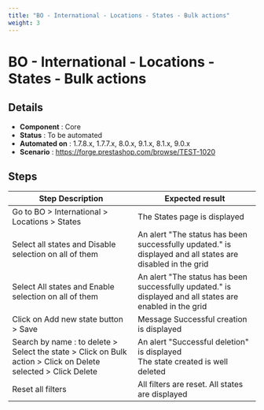 ```yaml
---
title: "BO - International - Locations - States - Bulk actions"
weight: 3
---
```


# BO - International - Locations - States - Bulk actions
## Details
* **Component** : Core
* **Status** : To be automated
* **Automated on** : 1.7.8.x, 1.7.7.x, 8.0.x, 9.1.x, 8.1.x, 9.0.x
* **Scenario** : https://forge.prestashop.com/browse/TEST-1020

## Steps
| Step Description | Expected result |
| ----- | ----- |
| Go to BO > International > Locations > States | The States page is displayed |
| Select all states and Disable selection on all of them | An alert "The status has been successfully updated." is displayed and all states are disabled in the grid |
| Select All states and Enable selection on all of them | An alert "The status has been successfully updated." is displayed and all states are enabled in the grid |
| Click on Add new state button > Save | Message Successful creation is displayed |
| Search by name : to delete > Select the state > Click on Bulk action > Click on Delete selected > Click Delete | An alert "Successful deletion" is displayed<br>The state created is well deleted |
| Reset all filters | All filters are reset. All states are displayed |
